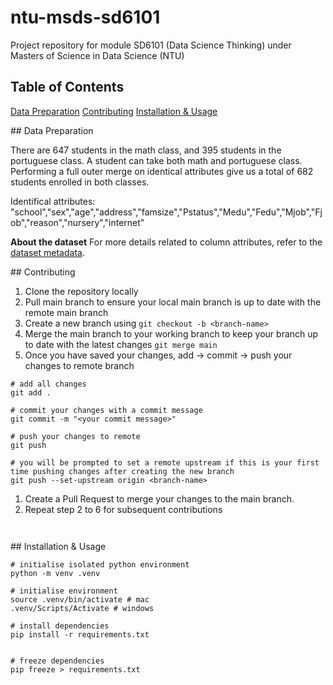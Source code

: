 # ntu-msds-sd6101
Project repository for module SD6101 (Data Science Thinking) under Masters of Science in Data Science (NTU)

## Table of Contents
[Data Preparation](#data-preparation)
[Contributing](#contributing)
[Installation & Usage](#installation-usage)

<a name="data-preparation"/>
## Data Preparation

There are 647 students in the math class, and 395 students in the portuguese class. A student can take both math and portuguese class. Performing a full outer merge on identical attributes give us a total of 682 students enrolled in both classes. 

Identifical attributes: "school","sex","age","address","famsize","Pstatus","Medu","Fedu","Mjob","Fjob","reason","nursery","internet"


**About the dataset**
For more details related to column attributes, refer to the [dataset metadata](artifacts/student.txt).

<a name="contributing"/>
## Contributing

1. Clone the repository locally
1. Pull main branch to ensure your local main branch is up to date with the remote main branch
1. Create a new branch using `git checkout -b <branch-name>`
1. Merge the main branch to your working branch to keep your branch up to date with the latest changes `git merge main`
1. Once you have saved your changes, add -> commit -> push your changes to remote branch 
```
# add all changes
git add . 

# commit your changes with a commit message
git commit -m "<your commit message>"

# push your changes to remote
git push

# you will be prompted to set a remote upstream if this is your first time pushing changes after creating the new branch
git push --set-upstream origin <branch-name>

```
1. Create a Pull Request to merge your changes to the main branch. 
1. Repeat step 2 to 6 for subsequent contributions
```


```

<a name="installation-usage"/>
## Installation & Usage

```
# initialise isolated python environment
python -m venv .venv

# initialise environment
source .venv/bin/activate # mac
.venv/Scripts/Activate # windows

# install dependencies
pip install -r requirements.txt


# freeze dependencies
pip freeze > requirements.txt
```

